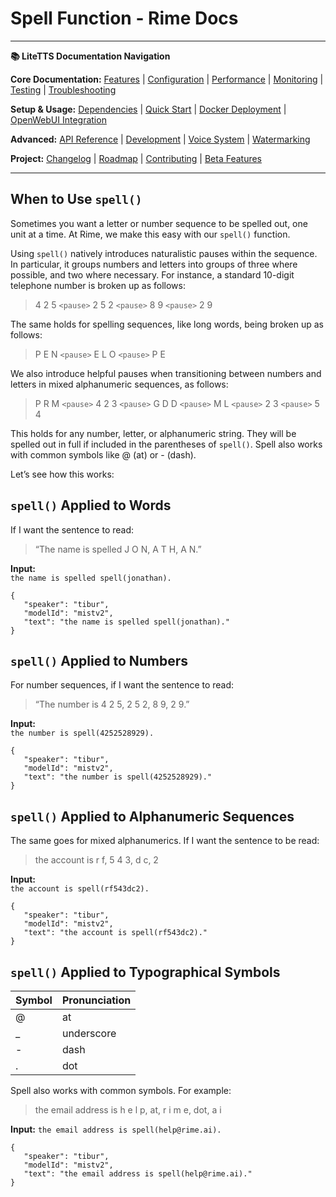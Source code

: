 # Spell Function - Rime Docs

---
**📚 LiteTTS Documentation Navigation**

**Core Documentation:** [Features](../../FEATURES.md) | [Configuration](../../CONFIGURATION.md) | [Performance](../../PERFORMANCE.md) | [Monitoring](../../MONITORING.md) | [Testing](../../TESTING.md) | [Troubleshooting](../../TROUBLESHOOTING.md)

**Setup & Usage:** [Dependencies](../../DEPENDENCIES.md) | [Quick Start](../../usage/QUICK_START_COMMANDS.md) | [Docker Deployment](../../usage/DOCKER-DEPLOYMENT.md) | [OpenWebUI Integration](../../usage/OPENWEBUI-INTEGRATION.md)

**Advanced:** [API Reference](../../api/API_REFERENCE.md) | [Development](../README.md) | [Voice System](../../voices/README.md) | [Watermarking](../../WATERMARKING.md)

**Project:** [Changelog](../../CHANGELOG.md) | [Roadmap](../../ROADMAP.md) | [Contributing](../../CONTRIBUTIONS.md) | [Beta Features](../../BETA_FEATURES.md)

---
When to Use `spell()`
---------------------

Sometimes you want a letter or number sequence to be spelled out, one unit at a time. At Rime, we make this easy with our `spell()` function.

Using `spell()` natively introduces naturalistic pauses within the sequence. In particular, it groups numbers and letters into groups of three where possible, and two where necessary. For instance, a standard 10-digit telephone number is broken up as follows:

> 4 2 5 `<pause>` 2 5 2 `<pause>` 8 9 `<pause>` 2 9

The same holds for spelling sequences, like long words, being broken up as follows:

> P E N `<pause>` E L O `<pause>` P E

We also introduce helpful pauses when transitioning between numbers and letters in mixed alphanumeric sequences, as follows:

> P R M `<pause>` 4 2 3 `<pause>` G D D `<pause>` M L `<pause>` 2 3 `<pause>` 5 4

This holds for any number, letter, or alphanumeric string. They will be spelled out in full if included in the parentheses of `spell()`. Spell also works with common symbols like @ (at) or - (dash).

Let’s see how this works:

`spell()` Applied to Words
--------------------------

If I want the sentence to read:

> “The name is spelled J O N, A T H, A N.”

**Input:**  
`the name is spelled spell(jonathan).`

```
{
   "speaker": "tibur",
   "modelId": "mistv2",
   "text": "the name is spelled spell(jonathan)."
}
```

`spell()` Applied to Numbers
----------------------------

For number sequences, if I want the sentence to read:

> “The number is 4 2 5, 2 5 2, 8 9, 2 9.”

**Input:**  
`the number is spell(4252528929).`

```
{
   "speaker": "tibur",
   "modelId": "mistv2",
   "text": "the number is spell(4252528929)."
}
```

`spell()` Applied to Alphanumeric Sequences
-------------------------------------------

The same goes for mixed alphanumerics. If I want the sentence to be read:

> the account is r f, 5 4 3, d c, 2

**Input:**  
`the account is spell(rf543dc2).`

```
{
   "speaker": "tibur",
   "modelId": "mistv2",
   "text": "the account is spell(rf543dc2)."
}
```

`spell()` Applied to Typographical Symbols
------------------------------------------


|Symbol|Pronunciation|
|------|-------------|
|@     |at           |
|_     |underscore   |
|-     |dash         |
|.     |dot          |


Spell also works with common symbols. For example:

> the email address is h e l p, at, r i m e, dot, a i

**Input:** `the email address is spell(help@rime.ai).`

```
{
   "speaker": "tibur",
   "modelId": "mistv2",
   "text": "the email address is spell(help@rime.ai)."
}
```